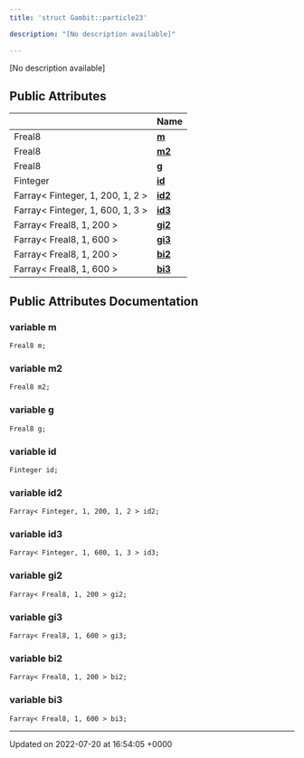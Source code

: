 ```yaml
---
title: 'struct Gambit::particle23'

description: "[No description available]"

---
```









[No description available]

## Public Attributes

|                | Name           |
| -------------- | -------------- |
| Freal8 | **[m](/documentation/code/classes/structgambit_1_1particle23/#variable-m)**  |
| Freal8 | **[m2](/documentation/code/classes/structgambit_1_1particle23/#variable-m2)**  |
| Freal8 | **[g](/documentation/code/classes/structgambit_1_1particle23/#variable-g)**  |
| Finteger | **[id](/documentation/code/classes/structgambit_1_1particle23/#variable-id)**  |
| Farray< Finteger, 1, 200, 1, 2 > | **[id2](/documentation/code/classes/structgambit_1_1particle23/#variable-id2)**  |
| Farray< Finteger, 1, 600, 1, 3 > | **[id3](/documentation/code/classes/structgambit_1_1particle23/#variable-id3)**  |
| Farray< Freal8, 1, 200 > | **[gi2](/documentation/code/classes/structgambit_1_1particle23/#variable-gi2)**  |
| Farray< Freal8, 1, 600 > | **[gi3](/documentation/code/classes/structgambit_1_1particle23/#variable-gi3)**  |
| Farray< Freal8, 1, 200 > | **[bi2](/documentation/code/classes/structgambit_1_1particle23/#variable-bi2)**  |
| Farray< Freal8, 1, 600 > | **[bi3](/documentation/code/classes/structgambit_1_1particle23/#variable-bi3)**  |

## Public Attributes Documentation

### variable m

```
Freal8 m;
```


### variable m2

```
Freal8 m2;
```


### variable g

```
Freal8 g;
```


### variable id

```
Finteger id;
```


### variable id2

```
Farray< Finteger, 1, 200, 1, 2 > id2;
```


### variable id3

```
Farray< Finteger, 1, 600, 1, 3 > id3;
```


### variable gi2

```
Farray< Freal8, 1, 200 > gi2;
```


### variable gi3

```
Farray< Freal8, 1, 600 > gi3;
```


### variable bi2

```
Farray< Freal8, 1, 200 > bi2;
```


### variable bi3

```
Farray< Freal8, 1, 600 > bi3;
```


-------------------------------

Updated on 2022-07-20 at 16:54:05 +0000